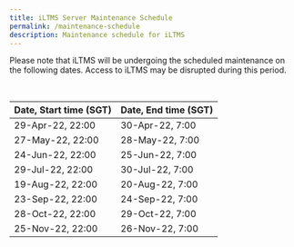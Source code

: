 ```yaml
---
title: iLTMS Server Maintenance Schedule
permalink: /maintenance-schedule
description: Maintenance schedule for iLTMS
---
```

Please note that iLTMS will be undergoing the scheduled maintenance on the following dates. Access to iLTMS may be disrupted during this period. 

<br>


|Date, Start time (SGT)	|Date, End time (SGT)| 
| -------- | -------- |
| 29-Apr-22, 22:00	| 30-Apr-22, 7:00|
| 27-May-22, 22:00	| 28-May-22, 7:00 |
| 24-Jun-22, 22:00	| 25-Jun-22, 7:00 |
| 29-Jul-22, 22:00	| 30-Jul-22, 7:00 |
| 19-Aug-22, 22:00	| 20-Aug-22, 7:00 |
| 23-Sep-22, 22:00	| 24-Sep-22, 7:00 |
| 28-Oct-22, 22:00	| 29-Oct-22, 7:00 |
| 25-Nov-22, 22:00	| 26-Nov-22, 7:00 |